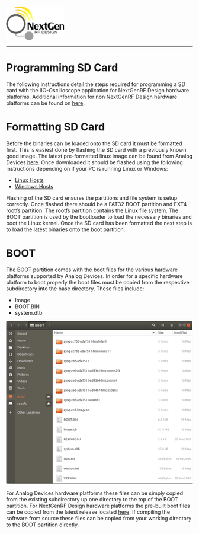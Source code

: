 ![logo](../docs/images/ngrf_logo.png)

---
# Programming SD Card

The following instructions detail the steps required for programming a SD card with the IIO-Oscilloscope application for NextGenRF Design hardware platforms.  Additional information for non NextGenRF Design hardware platforms can be found on [here](https://wiki.analog.com/resources/tools-software/linux-software/zynq_images).

# Formatting SD Card

Before the binaries can be loaded onto the SD card it must be formatted first.  This is easiest done by flashing the SD card with a previously known good image.  The latest pre-formatted linux image can be found from Analog Devices [here](https://swdownloads.analog.com/cse/kuiper/2021-02-23-ADI-Kuiper.img.xz).  Once downloaded it should be flashed using the following instructions depending on if your PC is running Linux or Windows:
- [Linux Hosts](https://wiki.analog.com/resources/tools-software/linux-software/zynq_images/linux_hosts)
- [Windows Hosts](https://wiki.analog.com/resources/tools-software/linux-software/zynq_images/windows_hosts)

Flashing of the SD card ensures the partitions and file system is setup correctly.  Once flashed there should be a FAT32 BOOT partition and EXT4 rootfs partition.  The rootfs partition contains the Linux file system.  The BOOT partition is used by the bootloader to load the necessary binaries and boot the Linux kernel.  Once the SD card has been formatted the next step is to load the latest binaries onto the boot partition.

# BOOT

The BOOT partition comes with the boot files for the various hardware platforms supported by Analog Devices.  In order for a specific hardware platform to boot properly the boot files must be copied from the respective subdirectory into the base directory.  These files include:

- Image
- BOOT.BIN
- system.dtb

![sd_card_files](images/sd_card_files.png)

For Analog Devices hardware platforms these files can be simply copied from the existing subdirectory up one directory to the top of the BOOT partition.  For NextGenRF Design hardware platforms the pre-built boot files can be copied from the latest release located [here](https://github.com/NextGenRF-Design-Inc/iio-oscilloscope/releases).  If compiling the software from source these files can be copied from your working directory to the BOOT partition directly.   

